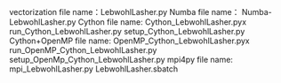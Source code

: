 vectorization
file name：LebwohlLasher.py
Numba
file name： Numba-LebwohlLasher.py
Cython
file name: Cython_LebwohlLasher.pyx  run_Cython_LebwohlLasher.py  setup_Cython_LebwohlLasher.py
Cython+OpenMP
file name: OpenMP_Cython_LebwohlLasher.pyx  run_OpenMP_Cython_LebwohlLasher.py  setup_OpenMp_Cython_LebwohlLasher.py
mpi4py
file name: mpi_LebwohlLasher.py  LebwohlLasher.sbatch
